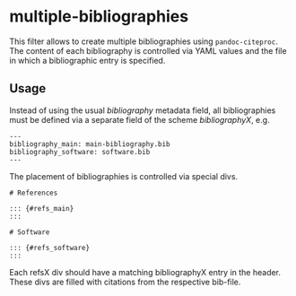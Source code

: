 # multiple-bibliographies

This filter allows to create multiple bibliographies using
`pandoc-citeproc`. The content of each bibliography is controlled
via YAML values and the file in which a bibliographic entry is
specified.

## Usage

Instead of using the usual *bibliography* metadata field, all
bibliographies must be defined via a separate field of the scheme
*bibliographyX*, e.g.

    ---
    bibliography_main: main-bibliography.bib
    bibliography_software: software.bib
    ---

The placement of bibliographies is controlled via special divs.

    # References
    
    ::: {#refs_main}
    :::
    
    # Software
    
    ::: {#refs_software}
    :::

Each refsX div should have a matching bibliographyX entry in the
header. These divs are filled with citations from the respective
bib-file.
